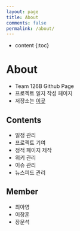 ```yaml
---
layout: page
title: About
comments: false
permalink: /about/
---
```


* content
{:toc}

# About
* Team 126B Github Page
* 프로젝트 일지 작성 페이지
* 저장소는 [이곳](https://github.com/17-1-SKKU-OSS/126B)

## Contents
* 일정 관리
* 프로젝트 기여
* 정적 페이지 제작
* 위키 관리
* 이슈 관리
* 뉴스피드 관리

## Member
* 최아영
* 이창훈
* 장문석
